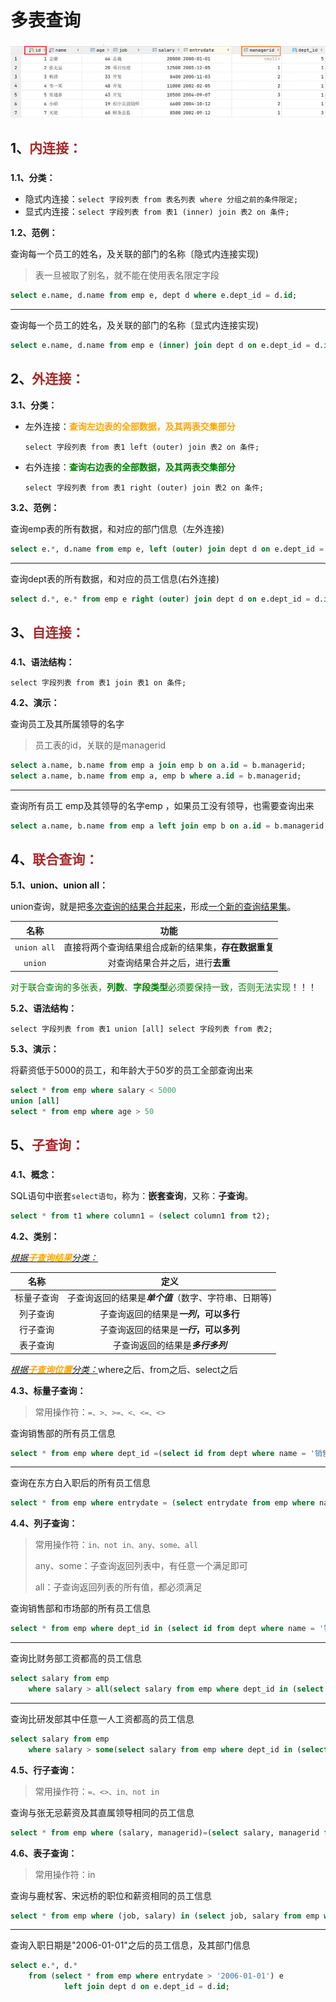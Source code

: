 # 多表查询

![image-20221116153838051](https://raw.githubusercontent.com/root-bine/image/main/Typora-image/%E5%91%98%E5%B7%A5%E8%A1%A8%E8%8C%83%E4%BE%8B.png)

## 1、<span style="color:brown">内连接：</span>

### <!--内连接查询的是两张表的交集部分-->

**1.1、分类：**

- 隐式内连接：`select 字段列表 from 表名列表 where 分组之前的条件限定;`
- 显式内连接：`select 字段列表 from 表1 (inner) join 表2 on 条件;`

**1.2、范例：**

查询每一个员工的姓名，及关联的部门的名称〔隐式内连接实现)

> 表一旦被取了别名，就不能在使用表名限定字段

```sql
select e.name, d.name from emp e, dept d where e.dept_id = d.id;
```

---

查询每一个员工的姓名，及关联的部门的名称〔显式内连接实现)

```sql
select e.name, d.name from emp e (inner) join dept d on e.dept_id = d.id;
```



## 2、<span style="color:brown">外连接：</span>

**3.1、分类：**

- 左外连接：<span style="color:orange">**查询左边表的全部数据，及其两表交集部分**</span>

  `select 字段列表 from 表1 left (outer) join 表2 on 条件;`

- 右外连接：<span style="color:green">**查询右边表的全部数据，及其两表交集部分**</span>

  `select 字段列表 from 表1 right (outer) join 表2 on 条件;`

**3.2、范例：**

查询emp表的所有数据，和对应的部门信息（左外连接)

```sql
select e.*, d.name from emp e, left (outer) join dept d on e.dept_id = d.id;
```

---

查询dept表的所有数据，和对应的员工信息(右外连接)

```sql
select d.*, e.* from emp e right (outer) join dept d on e.dept_id = d.id;
```



## 3、<span style="color:brown">自连接：</span>

### <!--自连接查询, 可以是内连接查询, 也可以是外连接查询-->

**4.1、语法结构：**

`select 字段列表 from 表1 join 表1 on 条件;`

**4.2、演示：**

查询员工及其所属领导的名字

> 员工表的id，关联的是managerid

```sql
select a.name, b.name from emp a join emp b on a.id = b.managerid;
select a.name, b.name from emp a, emp b where a.id = b.managerid;
```

---

查询所有员工 emp及其领导的名字emp ，如果员工没有领导，也需要查询出来

```sql
select a.name, b.name from emp a left join emp b on a.id = b.managerid;
```



## 4、<span style="color:brown">联合查询：</span>

**5.1、union、union all：**

union查询，就是把<u>多次查询的结果合并起来</u>，形成<u>一个新的查询结果集</u>。

|    名称     |                         功能                         |
| :---------: | :--------------------------------------------------: |
| `union all` | 直接将两个查询结果组合成新的结果集，**存在数据重复** |
|   `union`   |           对查询结果合并之后，进行**去重**           |

<span style="color:green">对于联合查询的多张表，**列数**、**字段类型**必须要保持一致，否则无法实现</span>！！！

**5.2、语法结构：**

`select 字段列表 from 表1 union [all] select 字段列表 from 表2;`

**5.3、演示：**

将薪资低于5000的员工，和年龄大于50岁的员工全部查询出来

```sql
select * from emp where salary < 5000
union [all]
select * from emp where age > 50
```



## 5、<span style="color:brown">子查询：</span>

### <!--子查询外部语句可以是: insert、update、delete、select的任意一个-->

**4.1、概念：**

SQL语句中嵌套`select语句`，称为：**嵌套查询**，又称：**子查询**。

```sql
select * from t1 where column1 = (select column1 from t2);
```

**4.2、类别：**

<u>*根据<span style="color:orange">**子查询结果**</span>分类：*</u>

|    名称    |                         定义                          |
| :--------: | :---------------------------------------------------: |
| 标量子查询 | 子查询返回的结果是***单个值***（数字、字符串、日期等) |
|  列子查询  |        子查询返回的结果是***一列*，可以多行**         |
|  行子查询  |        子查询返回的结果是***一行*，可以多列**         |
|  表子查询  |           子查询返回的结果是***多行多列***            |

<u>*根据<span style="color:orange">**子查询位置**</span>分类：*</u>where之后、from之后、select之后

**4.3、标量子查询：**

> 常用操作符：`=、>、>=、<、<=、<>`

查询销售部的所有员工信息

```sql
select * from emp where dept_id =(select id from dept where name = '销售部');
```

---

查询在东方白入职后的所有员工信息

```sql
select * from emp where entrydate = (select entrydate from emp where name = '东方白');
```

**4.4、列子查询：**

> 常用操作符：`in、not in、any、some、all`
>
> any、some：子查询返回列表中，有任意一个满足即可
>
> all：子查询返回列表的所有值，都必须满足

查询销售部和市场部的所有员工信息

```sql
select * from emp where dept_id in (select id from dept where name = '销售部' or '市场部');
```

---

查询比财务部工资都高的员工信息

```sql
select salary from emp 
	where salary > all(select salary from emp where dept_id in (select id from dept where name = '财务部'));
```

---

查询比研发部其中任意一人工资都高的员工信息

```sql
select salary from emp 
	where salary > some(select salary from emp where dept_id in (select id from dept where name = '研发部'));
```

**4.5、行子查询：**

> 常用操作符：`=、<>、in、not in`

查询与张无忌薪资及其直属领导相同的员工信息

```sql
select * from emp where (salary, managerid)=(select salary, managerid from emp where name = '张无忌');
```

**4.6、表子查询：**

> 常用操作符：in

查询与鹿杖客、宋远桥的职位和薪资相同的员工信息

```sql
select * from emp where (job, salary) in (select job, salary from emp where name = '鹿杖客' or '宋远桥');
```

---

查询入职日期是"2006-01-01"之后的员工信息，及其部门信息

```sql
select e.*, d.*
	from (select * from emp where entrydate > '2006-01-01') e
			left join dept d on e.dept_id = d.id;
```







